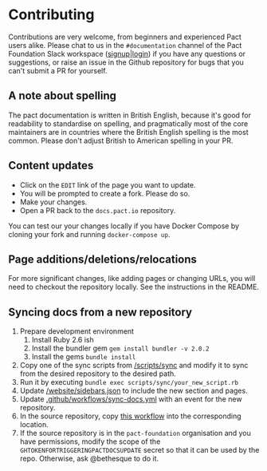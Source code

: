 # Contributing

Contributions are very welcome, from beginners and experienced Pact users alike. Please chat to us in the `#documentation` channel of the Pact Foundation Slack workspace ([signup](https://slack.pact.io)|[login](https://pact-foundation.slack.com)) if you have any questions or suggestions, or raise an issue in the Github repository for bugs that you can't submit a PR for yourself.

## A note about spelling

The pact documentation is written in British English, because it's good for 
readability to standardise on spelling, and pragmatically 
most of the core maintainers are in countries where the British English
spelling is the most common. Please don't adjust British to American spelling in your PR.

## Content updates

* Click on the `EDIT` link of the page you want to update.
* You will be prompted to create a fork. Please do so.
* Make your changes.
* Open a PR back to the `docs.pact.io` repository.

You can test our your changes locally if you have Docker Compose by cloning your fork and running `docker-compose up`.

## Page additions/deletions/relocations

For more significant changes, like adding pages or changing URLs, you will need to checkout the repository locally. See the instructions in the README.

## Syncing docs from a new repository

1. Prepare development environment
    1. Install Ruby 2.6 ish
    1. Install the bundler gem `gem install bundler -v 2.0.2`
    1. Install the gems `bundle install`
1. Copy one of the sync scripts from [/scripts/sync](/scripts/sync) and modify it to sync from the desired repository to the desired path.
1. Run it by executing `bundle exec scripts/sync/your_new_script.rb`
1. Update [/website/sidebars.json](/website/sidebars.json) to include the new section and pages.
1. Update [.github/workflows/sync-docs.yml](.github/workflows/sync-docs.yml) with an event for the new repository.
1. In the source repository, copy [this workflow]((https://github.com/pact-foundation/pact-js/blob/master/.github/workflows/trigger_pact_docs_update.yml)) into the corresponding location.
1. If the source repository is in the `pact-foundation` organisation and you have permissions, modify the scope of the `GHTOKENFORTRIGGERINGPACTDOCSUPDATE` secret so that it can be used by the repo. Otherwise, ask @bethesque to do it.
